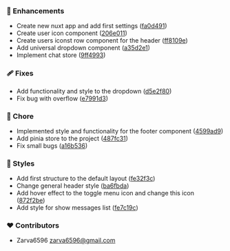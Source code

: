 ### 🚀 Enhancements

- Create new nuxt app and add first settings ([fa0d491](https://github.com/zarva6596/test-chat/commit/fa0d491))
- Create user icon component ([206e011](https://github.com/zarva6596/test-chat/commit/206e011))
- Create users iconst row component for the header ([ff8109e](https://github.com/zarva6596/test-chat/commit/ff8109e))
- Add universal dropdown component ([a35d2e1](https://github.com/zarva6596/test-chat/commit/a35d2e1))
- Implement chat store ([9ff4993](https://github.com/zarva6596/test-chat/commit/9ff4993))

### 🩹 Fixes

- Add functionality and style to the dropdown ([d5e2f80](https://github.com/zarva6596/test-chat/commit/d5e2f80))
- Fix bug with overflow ([e7991d3](https://github.com/zarva6596/test-chat/commit/e7991d3))

### 🏡 Chore

- Implemented style and functionality for the footer component ([4599ad9](https://github.com/zarva6596/test-chat/commit/4599ad9))
- Add pinia store to the project ([487fc31](https://github.com/zarva6596/test-chat/commit/487fc31))
- Fix small bugs ([a16b536](https://github.com/zarva6596/test-chat/commit/a16b536))

### 🎨 Styles

- Add first structure to the default layout ([fe32f3c](https://github.com/zarva6596/test-chat/commit/fe32f3c))
- Change general header style ([ba6fbda](https://github.com/zarva6596/test-chat/commit/ba6fbda))
- Add hover effect to the toggle menu icon and change this icon ([872f2be](https://github.com/zarva6596/test-chat/commit/872f2be))
- Add style for show messages list ([fe7c19c](https://github.com/zarva6596/test-chat/commit/fe7c19c))

### ❤️ Contributors

- Zarva6596 <zarva6596@gmail.com>
